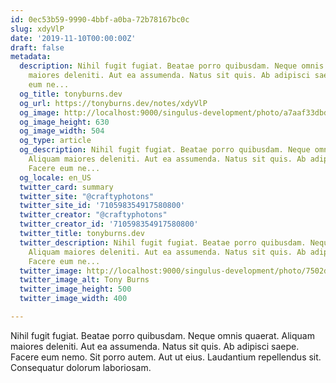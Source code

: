 ```yaml
---
id: 0ec53b59-9990-4bbf-a0ba-72b78167bc0c
slug: xdyVlP
date: '2019-11-10T00:00:00Z'
draft: false
metadata:
  description: Nihil fugit fugiat. Beatae porro quibusdam. Neque omnis quaerat. Aliquam
    maiores deleniti. Aut ea assumenda. Natus sit quis. Ab adipisci saepe. Facere
    eum ne...
  og_title: tonyburns.dev
  og_url: https://tonyburns.dev/notes/xdyVlP
  og_image: http://localhost:9000/singulus-development/photo/a7aaf33dbd0b584a47dea1fc1b3a9bbf.jpeg
  og_image_height: 630
  og_image_width: 504
  og_type: article
  og_description: Nihil fugit fugiat. Beatae porro quibusdam. Neque omnis quaerat.
    Aliquam maiores deleniti. Aut ea assumenda. Natus sit quis. Ab adipisci saepe.
    Facere eum ne...
  og_locale: en_US
  twitter_card: summary
  twitter_site: "@craftyphotons"
  twitter_site_id: '710598354917580800'
  twitter_creator: "@craftyphotons"
  twitter_creator_id: '710598354917580800'
  twitter_title: tonyburns.dev
  twitter_description: Nihil fugit fugiat. Beatae porro quibusdam. Neque omnis quaerat.
    Aliquam maiores deleniti. Aut ea assumenda. Natus sit quis. Ab adipisci saepe.
    Facere eum ne...
  twitter_image: http://localhost:9000/singulus-development/photo/7502d1526646abf03deb056888635686.jpeg
  twitter_image_alt: Tony Burns
  twitter_image_height: 500
  twitter_image_width: 400

---
```


Nihil fugit fugiat. Beatae porro quibusdam. Neque omnis quaerat. Aliquam maiores deleniti. Aut ea assumenda. Natus sit quis. Ab adipisci saepe. Facere eum nemo. Sit porro autem. Aut ut eius. Laudantium repellendus sit. Consequatur dolorum laboriosam.
